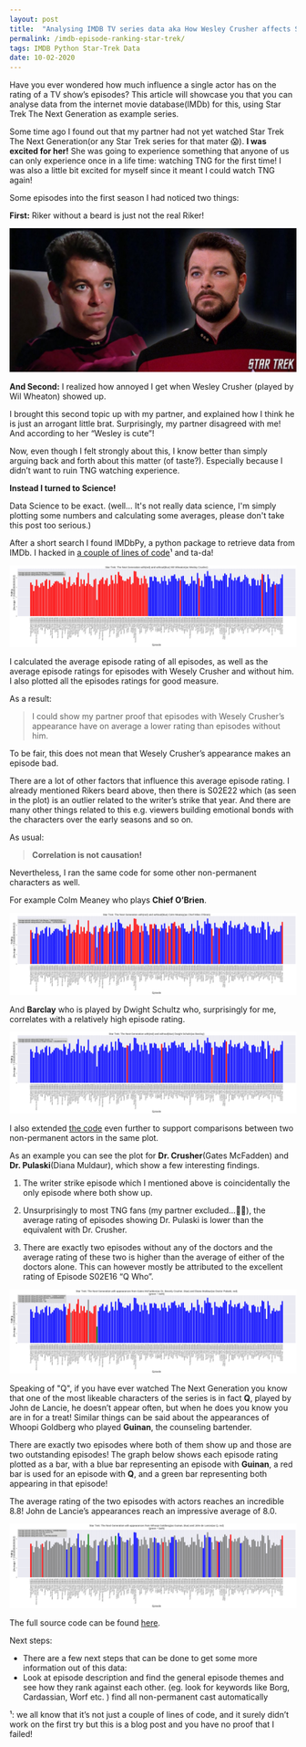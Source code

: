 ```yaml
---
layout: post
title:  "Analysing IMDB TV series data aka How Wesley Crusher affects Star Trek episode ratings"
permalink: /imdb-episode-ranking-star-trek/
tags: IMDB Python Star-Trek Data
date: 10-02-2020
---
```



Have you ever wondered how much influence a single actor has on the rating of a TV show’s episodes? This article will showcase you that you can analyse data from the internet movie database(IMDb) for this, using Star Trek The Next Generation as example series.

Some time ago I found out that my partner had not yet watched Star Trek The Next Generation(or any Star Trek series for that mater 😱). **I was excited for her!** She was going to experience something that anyone of us can only experience once in a life time: watching TNG for the first time! I was also a little bit excited for myself since it meant I could watch TNG again!

Some episodes into the first season I had noticed two things:

**First:**
Riker without a beard is just not the real Riker!

![Riker with and without Beard](/assets/img/imdb-episode-ranking-star-trek/riker.jpeg "Riker with and without Beard")

**And Second:**
I realized how annoyed I get when Wesley Crusher (played by Wil Wheaton) showed up.

I brought this second topic up with my partner, and explained how I think he is just an arrogant little brat. Surprisingly, my partner disagreed with me! And according to her “Wesley is cute”!

Now, even though I felt strongly about this, I know better than simply arguing back and forth about this matter (of taste?). Especially because I didn’t want to ruin TNG watching experience.

**Instead I turned to Science!**

Data Science to be exact.
(well... It's not really data science, I'm simply plotting some numbers and calculating some averages, please don't take this post too serious.)

After a short search I found IMDbPy, a python package to retrieve data from IMDb. I hacked in [a couple of lines of code](https://github.com/AikoPath/imdb_guest_actor_rating/blob/master/Star_trek_episode_comparison_by_cast.ipynb)¹ and ta-da!

[![Wil Wheaton](/assets/img/imdb-episode-ranking-star-trek/wil_wheaton.png "Wil Wheaton")](/assets/img/imdb-episode-ranking-star-trek/wil_wheaton.png)

I calculated the average episode rating of all episodes, as well as the average episode ratings for episodes with Wesely Crusher and without him. I also plotted all the episodes ratings for good measure.

As a result:

> I could show my partner proof that episodes with Wesely Crusher’s appearance have on average a lower rating than episodes without him.

To be fair, this does not mean that Wesely Crusher’s appearance makes an episode bad.

There are a lot of other factors that influence this average episode rating. I already mentioned Rikers beard above, then there is S02E22 which (as seen in the plot) is an outlier related to the writer’s strike that year. And there are many other things related to this e.g. viewers building emotional bonds with the characters over the early seasons and so on.

As usual:
> **Correlation is not causation!**

Nevertheless, I ran the same code for some other non-permanent characters as well.

For example Colm Meaney who plays **Chief O’Brien**.

[![Colm Meaney](/assets/img/imdb-episode-ranking-star-trek/colm_meaney.png "Colm Meaney")](/assets/img/imdb-episode-ranking-star-trek/colm_meaney.png)

And **Barclay** who is played by Dwight Schultz who, surprisingly for me, correlates with a relatively high episode rating.

[![Dwight Schultz](/assets/img/imdb-episode-ranking-star-trek/dwight_schultz.png "Dwight Schultz")](/assets/img/imdb-episode-ranking-star-trek/dwight_schultz.png)

I also extended [the code](https://github.com/AikoPath/imdb_guest_actor_rating/blob/master/Star_trek_episode_comparison_by_cast.ipynb) even further to support comparisons between two non-permanent actors in the same plot.

As an example you can see the plot for **Dr. Crusher**(Gates McFadden) and **Dr. Pulaski**(Diana Muldaur), which show a few interesting findings.

1. The writer strike episode which I mentioned above is coincidentally the only episode where both show up.

2. Unsurprisingly to most TNG fans (my partner excluded…🤷‍♂️), the average rating of episodes showing Dr. Pulaski is lower than the equivalent with Dr. Crusher.

3. There are exactly two episodes without any of the doctors and the average rating of these two is higher than the average of either of the doctors alone. This can however mostly be attributed to the excellent rating of Episode S02E16 “Q Who”.

[![McFadden & Muldaur](/assets/img/imdb-episode-ranking-star-trek/mcfadden_muldaur.png "McFadden & Muldaur")](/assets/img/imdb-episode-ranking-star-trek/mcfadden_muldaur.png)

Speaking of "Q", if you have ever watched The Next Generation you know that one of the most likeable characters of the series is in fact **Q**, played by John de Lancie, he doesn’t appear often, but when he does you know you are in for a treat! Similar things can be said about the appearances of Whoopi Goldberg who played **Guinan**, the counseling bartender.


There are exactly two episodes where both of them show up and those are two outstanding episodes! The graph below shows each episode rating plotted as a bar, with a blue bar representing an episode with **Guinan**, a red bar is used for an episode with **Q**, and a green bar representing both appearing in that episode!

The average rating of the two episodes with actors reaches an incredible 8.8! John de Lancie’s appearances reach an impressive average of 8.0.

[![de Lancie & Goldberg](/assets/img/imdb-episode-ranking-star-trek/de_lancie_goldberg.png "de Lancie & Goldberg")](/assets/img/imdb-episode-ranking-star-trek/de_lancie_goldberg.png)

The full source code can be found [here](https://github.com/AikoPath/imdb_guest_actor_rating/blob/master/Star_trek_episode_comparison_by_cast.ipynb).

Next steps:

* There are a few next steps that can be done to get some more information out of this data:
* Look at episode description and find the general episode themes and see how they rank against each other. (eg. look for keywords like Borg, Cardassian, Worf etc. )
find all non-permanent cast automatically

¹: we all know that it’s not just a couple of lines of code, and it surely didn’t work on the first try but this is a blog post and you have no proof that I failed!
